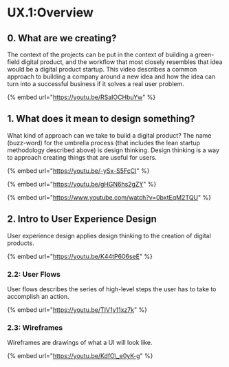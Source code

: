 # UX.1:Overview

## 0. What are we creating? 

The context of the projects can be put in the context of building a green-field digital product, and the workflow that most closely resembles that idea would be a digital product startup. This video describes a common approach to building a company around a new idea and how the idea can turn into a successful business if it solves a real user problem.

{% embed url="https://youtu.be/RSaIOCHbuYw" %}



## 1. What does it mean to design something?

What kind of approach can we take to build a digital product? The name \(buzz-word\) for the umbrella process \(that includes the lean startup methodology described above\) is design thinking. Design thinking is a way to approach creating things that are useful for users.

{% embed url="https://youtu.be/-ySx-S5FcCI" %}



{% embed url="https://youtu.be/gHGN6hs2gZY" %}

{% embed url="https://www.youtube.com/watch?v=0bxtEqM2TQU" %}

## 2. Intro to User Experience Design

User experience design applies design thinking to the creation of digital products.

{% embed url="https://youtu.be/K44tP606seE" %}

### 2.2: User Flows

User flows describes the series of high-level steps the user has to take to accomplish an action.

{% embed url="https://youtu.be/TIV1y11xz7k" %}

### 2.3: Wireframes

Wireframes are drawings of what a UI will look like.

{% embed url="https://youtu.be/KdfO\_e0yK-g" %}



